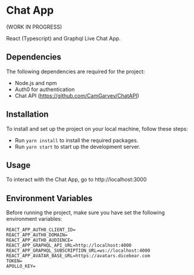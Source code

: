 # Chat App

(WORK IN PROGRESS)

React (Typescript) and Graphql Live Chat App.

## Dependencies

The following dependencies are required for the project:

- Node.js and npm
- Auth0 for authentication
- Chat API (https://github.com/CamGarvey/ChatAPI)

## Installation

To install and set up the project on your local machine, follow these steps:

- Run `yarn install` to install the required packages.
- Run `yarn start` to start up the development server.

## Usage

To interact with the Chat App, go to http://localhost:3000

## Environment Variables

Before running the project, make sure you have set the following environment variables:

```
REACT_APP_AUTH0_CLIENT_ID=
REACT_APP_AUTH0_DOMAIN=
REACT_APP_AUTH0_AUDIENCE=
REACT_APP_GRAPHQL_API_URL=http://localhost:4000
REACT_APP_GRAPHQL_SUBSCRIPTION_URL=ws://localhost:4000
REACT_APP_AVATAR_BASE_URL=https://avatars.dicebear.com
TOKEN=
APOLLO_KEY=
```
